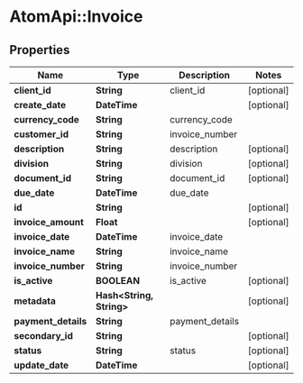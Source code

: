# AtomApi::Invoice

## Properties
Name | Type | Description | Notes
------------ | ------------- | ------------- | -------------
**client_id** | **String** | client_id | [optional] 
**create_date** | **DateTime** |  | [optional] 
**currency_code** | **String** | currency_code | 
**customer_id** | **String** | invoice_number | 
**description** | **String** | description | [optional] 
**division** | **String** | division | [optional] 
**document_id** | **String** | document_id | [optional] 
**due_date** | **DateTime** | due_date | 
**id** | **String** |  | [optional] 
**invoice_amount** | **Float** |  | [optional] 
**invoice_date** | **DateTime** | invoice_date | 
**invoice_name** | **String** | invoice_name | 
**invoice_number** | **String** | invoice_number | 
**is_active** | **BOOLEAN** | is_active | [optional] 
**metadata** | **Hash&lt;String, String&gt;** |  | [optional] 
**payment_details** | **String** | payment_details | 
**secondary_id** | **String** |  | [optional] 
**status** | **String** | status | [optional] 
**update_date** | **DateTime** |  | [optional] 


